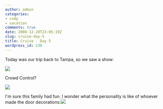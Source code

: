 ```yaml
---
author: admin
categories:
- cody
- vacation
comments: true
date: 2008-12-20T23:05:19Z
slug: cruise-day-5
title: Cruise - Day 5
wordpress_id: 230
---
```


Today was our trip back to Tampa, so we saw a show:

[![](/uploads/pict00011-300x225.jpg)](/uploads/pict00011.jpg)

Crowd Control?

[![](/uploads/pict00022-300x225.jpg)](/uploads/pict00022.jpg)

I'm sure this family had fun. I wonder what the personality is like of whoever made the door decorations:[![](/uploads/pict00051-300x225.jpg)](/uploads/pict00051.jpg)

